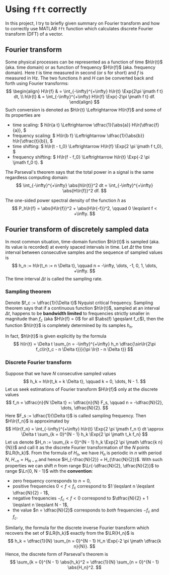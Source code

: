 $\newcommand\lr[1]{\left(#1\right)}$
$\newcommand\Lr[1]{\left[#1\right]}$
$\newcommand\LR[1]{\left\{#1\right\}}$
$\newcommand\abs[1]{\left\vert #1 \right\vert}$
$\newcommand\Exp[1]{\exp\lr{#1}}$

# Using `fft` correctly

In this project, I try to briefly given summary on Fourier transform and how to correctly use MATLAB
`fft` function which calculates discrete Fourier transform (DFT) of a vector.

## Fourier transform
Some physical processes can be represented as a function of time $h\lr{t}$ (aka. time domain)
or as function of frequency $H\lr{f}$ (aka. frequency domain).
Here $t$ is time measured in second (or s for short) and $f$ is measured in Hz.
The two functions $h$ and $H$ can be converted back and forth using Fourier transforms:
$$
\begin{align}
  H\lr{f} & = \int_{-\infty}^{+\infty} h\lr{t} \Exp{2\pi \jmath f t} dt,  \\
  h\lr{t} & = \int_{-\infty}^{+\infty} H\lr{f} \Exp{-2\pi \jmath f t} df.
\end{align}
$$
Such conversion is denoted as $h\lr{t} \Leftrightarrow H\lr{f}$ and some of its properties are

* time scaling:
$
  h\lr{a t} \Leftrightarrow \dfrac{1}{\abs{a}} H\lr{\dfrac{f}{a}},
$
* frequency scaling:
$
  H\lr{b f} \Leftrightarrow \dfrac{1}{\abs{b}} h\lr{\dfrac{t}{b}}, 
$
* time shifting:
$
  h\lr{t - t_0} \Leftrightarrow H\lr{f} \Exp{2 \pi \jmath f t_0},
$
* frequency shifting:
$
  H\lr{f - f_0} \Leftrightarrow h\lr{t} \Exp{-2 \pi \jmath f_0 t}.
$

The Parseval's theorem says that the total power in a signal is the same regardless computing domain:
$$
  \int_{-\infty}^{+\infty} \abs{h\lr{t}}^2 dt = \int_{-\infty}^{+\infty} \abs{H\lr{f}}^2 df.
$$ 

The one-sided power spectral density of the function $h$ as
$$
  P_h\lr{f} = \abs{H\lr{f}}^2 + \abs{H\lr{-f}}^2, \qquad
  0 \leqslant f < +\infty.
$$

## Fourier transform of discretely sampled data

In most common situation, time-domain function $h\lr{t}$ is sampled (aka. its value is recorded) at
evenly spaced intervals in time.
Let $\Delta t$ the time interval between consecutive samples and the sequence of sampled values is
$$
  h_n := h\lr{t_n := n \Delta t}, \qquad n = -\infty, \dots, -1, 0, 1, \dots, +\infty.
$$ 
The time interval $\Delta t$ is called the sampling rate.  

### Sampling theorem
Denote $f_c := \dfrac{1}{\Delta t}$ Nyquist critical frequency.
Sampling theorem says that if a continuous function $h\lr{t}$, sampled at an interval $\Delta t$,
happens to be __bandwidth limited__ to frequencies strictly smaller in magnitude than $f_c$
(aka $H\lr{f} = 0$ for all $\abs(f) \geqslant f_c$), then the function $h\lr{t}$ is completely
determined by its samples $h_n$.

In fact, $h\lr{t}$ is given explicitly by the formula
$$
  h\lr{t} = \Delta t \sum_{n = -\infty}^{+\infty} h_n
    \dfrac{\sin\lr{2\pi f_c\lr{t_c - n \Delta t}}}{\pi \lr{t - n \Delta t}}
$$

### Discrete Fourier transform

Suppose that we have $N$ consecutive sampled values 
$$
  h_k = h\lr{t_k = k \Delta t}, \qquad k = 0, \dots, N - 1.
$$
Let us seek estimations of Fourier transform $H\lr{f}$ only at the discrete values
$$
  f_n = \dfrac{n}{N \Delta t} =: \dfrac{n}{N} F_s, \qquad n = -\dfrac{N}{2}, \dots, \dfrac{N}{2}.
$$
Here $F_s := \dfrac{1}{\Delta t}$ is called sampling frequency.
Then $H\lr{f_n}$ is approximated by
$$
  H\lr{f_n} = \int_{-\infty}^{+\infty} h\lr{t} \Exp{2 \pi \jmath f_n t} dt
  \approx \Delta t \sum_{k = 0}^{N - 1} h_k \Exp{2 \pi \jmath t_k f_n}
$$
Let us denote $H_n := \sum_{k = 0}^{N - 1} h_k \Exp{2 \pi \jmath \dfrac{k n}{N}}$
and call it as the discrete Fourier transformation of the $N$ points $\LR{h_k}$.
From the formula of $H_n$, we have $H_{n}$ is periodic in $n$ with period $N$,
$H_{-n} = H_{N - n}$ and hence $H_{-\frac{N}{2}} = H_{\frac{N}{2}}$.
With such properties we can shift $n$ from range $\Lr{-\dfrac{N}{2}, \dfrac{N}{2}}$
to range $\Lr{0, N - 1}$ with the __convention__:

* zero frequency corresponds to $n = 0$,
* positive frequencies $0 < f < f_c$ correspond to $1 \leqslant n \leqslant \dfrac{N}{2} - 1$,
* negative frequencies $-f_c < f < 0$ correspond to $\dfrac{N}{2} + 1 \leqslant n \leqslant N - 1$,
* the value $n = \dfrac{N}{2}$ corresponds to _both_ frequencies $-f_c$ and $f_c$.

Similarly, the formula for the discrete inverse Fourier transform which recovers
the set of $\LR{h_k}$ exactly from the $\LR{H_n}$ is
$$
  h_k = \dfrac{1}{N} \sum_{n = 0}^{N - 1} H_n \Exp{-2 \pi \jmath \dfrac{k n}{N}}.
$$
Hence, the discrete form of Parseval's theorem is
$$
  \sum_{k = 0}^{N - 1} \abs{h_k}^2 = \dfrac{1}{N} \sum_{n = 0}^{N - 1} \abs{H_n}^2.
$$
